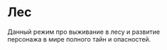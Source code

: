 <h1>Лес</h1>

Данный режим про выживание в лесу и развитие<br>
персонажа в мире полного тайн и опасностей.
